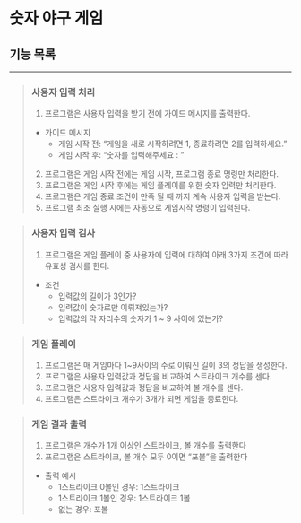# 숫자 야구 게임

## 기능 목록

---
> ### 사용자 입력 처리 
> 1. 프로그램은 사용자 입력을 받기 전에 가이드 메시지를 출력한다.
> * 가이드 메시지 
>   * 게임 시작 전: “게임을 새로 시작하려면 1, 종료하려면 2를 입력하세요.” 
>   * 게임 시작 후: “숫자를 입력해주세요 : ”
> 2. 프로그램은 게임 시작 전에는 게임 시작, 프로그램 종료 명령만 처리한다.
> 3. 프로그램은 게임 시작 후에는 게임 플레이를 위한 숫자 입력만 처리한다.
> 4. 프로그램은 게임 종료 조건이 만족 될 때 까지 계속 사용자 입력을 받는다.
> 5. 프로그램 최초 실행 시에는 자동으로 게임시작 명령이 입력된다.

> ### 사용자 입력 검사
> 1. 프로그램은 게임 플레이 중 사용자에 입력에 대하여 아래 3가지 조건에 따라 유효성 검사를 한다.
> * 조건
>   * 입력값의 길이가 3인가?
>   * 입력값이 숫자로만 이뤄져있는가?
>   * 입력값의 각 자리수의 숫자가 1 ~ 9 사이에 있는가?

> ### 게임 플레이
>    1. 프로그램은 매 게임마다 1~9사이의 수로 이뤄진 길이 3의 정답을 생성한다.
>    2. 프로그램은 사용자 입력값과 정답을 비교하여 스트라이크 개수를 센다.
>    3. 프로그램은 사용자 입력값과 정답을 비교하여 볼 개수를 센다.
>    4. 프로그램은 스트라이크 개수가 3개가 되면 게임을 종료한다.

> ### 게임 결과 출력
>   1. 프로그램은 개수가 1개 이상인 스트라이크, 볼 개수를 출력한다
>   2. 프로그램은 스트라이크, 볼 개수 모두 0이면 “포볼”을 출력한다
>   * 출력 예시
>       * 1스트라이크 0볼인 경우: 1스트라이크
>       * 1스트라이크 1볼인 경우: 1스트라이크 1볼
>       * 없는 경우: 포볼